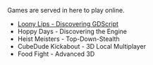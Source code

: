 Games are served in here to play online.
- [Loony Lips - Discovering GDScript](https://roopaish.github.io/Godot-Game-Development/Loony%20Lips/exports.html)
- Hoppy Days - Discovering the Engine
- Heist Meisters - Top-Down-Stealth
- CubeDude Kickabout - 3D Local Multiplayer
- Food Fight - Advanced 3D
